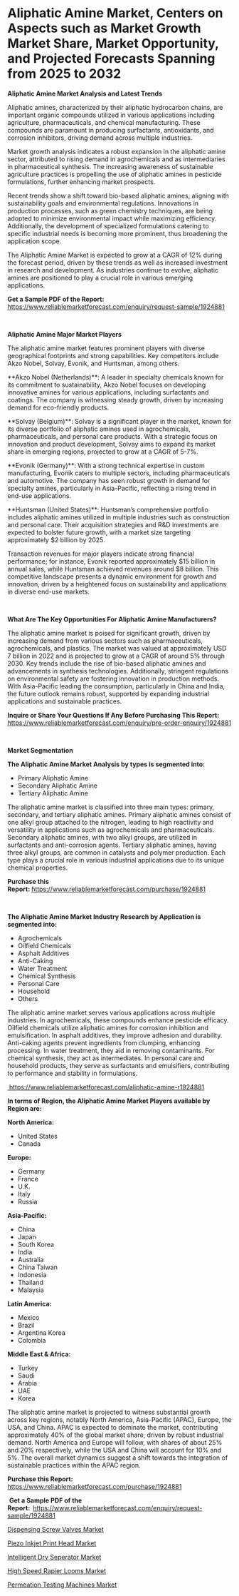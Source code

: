 <p><h1>Aliphatic Amine Market, Centers on Aspects such as Market Growth Market Share, Market Opportunity, and Projected Forecasts Spanning from 2025 to 2032</h1></p><p><strong>Aliphatic Amine Market Analysis and Latest Trends</strong></p>
<p><p>Aliphatic amines, characterized by their aliphatic hydrocarbon chains, are important organic compounds utilized in various applications including agriculture, pharmaceuticals, and chemical manufacturing. These compounds are paramount in producing surfactants, antioxidants, and corrosion inhibitors, driving demand across multiple industries.</p><p>Market growth analysis indicates a robust expansion in the aliphatic amine sector, attributed to rising demand in agrochemicals and as intermediaries in pharmaceutical synthesis. The increasing awareness of sustainable agriculture practices is propelling the use of aliphatic amines in pesticide formulations, further enhancing market prospects.</p><p>Recent trends show a shift toward bio-based aliphatic amines, aligning with sustainability goals and environmental regulations. Innovations in production processes, such as green chemistry techniques, are being adopted to minimize environmental impact while maximizing efficiency. Additionally, the development of specialized formulations catering to specific industrial needs is becoming more prominent, thus broadening the application scope.</p><p>The Aliphatic Amine Market is expected to grow at a CAGR of 12% during the forecast period, driven by these trends as well as increased investment in research and development. As industries continue to evolve, aliphatic amines are positioned to play a crucial role in various emerging applications.</p></p>
<p><strong>Get a Sample PDF of the Report:&nbsp;</strong> <a href="https://www.reliablemarketforecast.com/enquiry/request-sample/1924881?utm_campaign=2749&utm_medium=2&utm_source=Github&utm_content=ia&utm_term=02042025&utm_id=aliphatic-amine">https://www.reliablemarketforecast.com/enquiry/request-sample/1924881</a></p>
<p>&nbsp;</p>
<p><strong>Aliphatic Amine Major Market Players</strong></p>
<p><p>The aliphatic amine market features prominent players with diverse geographical footprints and strong capabilities. Key competitors include Akzo Nobel, Solvay, Evonik, and Huntsman, among others.</p><p>**Akzo Nobel (Netherlands)**: A leader in specialty chemicals known for its commitment to sustainability, Akzo Nobel focuses on developing innovative amines for various applications, including surfactants and coatings. The company is witnessing steady growth, driven by increasing demand for eco-friendly products.</p><p>**Solvay (Belgium)**: Solvay is a significant player in the market, known for its diverse portfolio of aliphatic amines used in agrochemicals, pharmaceuticals, and personal care products. With a strategic focus on innovation and product development, Solvay aims to expand its market share in emerging regions, projected to grow at a CAGR of 5-7%.</p><p>**Evonik (Germany)**: With a strong technical expertise in custom manufacturing, Evonik caters to multiple sectors, including pharmaceuticals and automotive. The company has seen robust growth in demand for specialty amines, particularly in Asia-Pacific, reflecting a rising trend in end-use applications.</p><p>**Huntsman (United States)**: Huntsman’s comprehensive portfolio includes aliphatic amines utilized in multiple industries such as construction and personal care. Their acquisition strategies and R&D investments are expected to bolster future growth, with a market size targeting approximately $2 billion by 2025.</p><p>Transaction revenues for major players indicate strong financial performance; for instance, Evonik reported approximately $15 billion in annual sales, while Huntsman achieved revenues around $8 billion. This competitive landscape presents a dynamic environment for growth and innovation, driven by a heightened focus on sustainability and applications in diverse end-use markets.</p></p>
<p>&nbsp;</p>
<p><strong>What Are The Key Opportunities For Aliphatic Amine Manufacturers?</strong></p>
<p><p>The aliphatic amine market is poised for significant growth, driven by increasing demand from various sectors such as pharmaceuticals, agrochemicals, and plastics. The market was valued at approximately USD 7 billion in 2022 and is projected to grow at a CAGR of around 5% through 2030. Key trends include the rise of bio-based aliphatic amines and advancements in synthesis technologies. Additionally, stringent regulations on environmental safety are fostering innovation in production methods. With Asia-Pacific leading the consumption, particularly in China and India, the future outlook remains robust, supported by expanding industrial applications and sustainable practices.</p></p>
<p><strong>Inquire or Share Your Questions If Any Before Purchasing This Report:</strong> <a href="https://www.reliablemarketforecast.com/enquiry/pre-order-enquiry/1924881?utm_campaign=2749&utm_medium=2&utm_source=Github&utm_content=ia&utm_term=02042025&utm_id=aliphatic-amine">https://www.reliablemarketforecast.com/enquiry/pre-order-enquiry/1924881</a></p>
<p>&nbsp;</p>
<p><strong>Market Segmentation</strong></p>
<p><strong>The Aliphatic Amine Market Analysis by types is segmented into:</strong></p>
<p><ul><li>Primary Aliphatic Amine</li><li>Secondary Aliphatic Amine</li><li>Tertiary Aliphatic Amine</li></ul></p>
<p><p>The aliphatic amine market is classified into three main types: primary, secondary, and tertiary aliphatic amines. Primary aliphatic amines consist of one alkyl group attached to the nitrogen, leading to high reactivity and versatility in applications such as agrochemicals and pharmaceuticals. Secondary aliphatic amines, with two alkyl groups, are utilized in surfactants and anti-corrosion agents. Tertiary aliphatic amines, having three alkyl groups, are common in catalysts and polymer production. Each type plays a crucial role in various industrial applications due to its unique chemical properties.</p></p>
<p><strong>Purchase this Report:&nbsp;</strong><a href="https://www.reliablemarketforecast.com/purchase/1924881?utm_campaign=2749&utm_medium=2&utm_source=Github&utm_content=ia&utm_term=02042025&utm_id=aliphatic-amine">https://www.reliablemarketforecast.com/purchase/1924881</a></p>
<p>&nbsp;</p>
<p><strong>The Aliphatic Amine Market Industry Research by Application is segmented into:</strong></p>
<p><ul><li>Agrochemicals</li><li>Oilfield Chemicals</li><li>Asphalt Additives</li><li>Anti-Caking</li><li>Water Treatment</li><li>Chemical Synthesis</li><li>Personal Care</li><li>Household</li><li>Others</li></ul></p>
<p><p>The aliphatic amine market serves various applications across multiple industries. In agrochemicals, these compounds enhance pesticide efficacy. Oilfield chemicals utilize aliphatic amines for corrosion inhibition and emulsification. In asphalt additives, they improve adhesion and durability. Anti-caking agents prevent ingredients from clumping, enhancing processing. In water treatment, they aid in removing contaminants. For chemical synthesis, they act as intermediates. In personal care and household products, they serve as surfactants and emulsifiers, contributing to performance and stability in formulations.</p></p>
<p><a href="https://www.reliablemarketforecast.com/aliphatic-amine-r1924881?utm_campaign=2749&utm_medium=2&utm_source=Github&utm_content=ia&utm_term=02042025&utm_id=aliphatic-amine">&nbsp;https://www.reliablemarketforecast.com/aliphatic-amine-r1924881</a></p>
<p><strong>In terms of Region, the Aliphatic Amine Market Players available by Region are:</strong></p>
<p>
    <p> <strong> North America: </strong>
        <ul>
            <li>United States</li>
            <li>Canada</li>
        </ul>
        </p> 
    <p> <strong> Europe: </strong>
        <ul>
            <li>Germany</li>
            <li>France</li>
            <li>U.K.</li>
            <li>Italy</li>
            <li>Russia</li>
        </ul>
        </p> 
    <p> <strong> Asia-Pacific: </strong>
        <ul>
            <li>China</li>
            <li>Japan</li>
            <li>South Korea</li>
            <li>India</li>
            <li>Australia</li>
            <li>China Taiwan</li>
            <li>Indonesia</li>
            <li>Thailand</li>
            <li>Malaysia</li>
        </ul>
        </p> 
    <p> <strong> Latin America: </strong>
        <ul>
            <li>Mexico</li>
            <li>Brazil</li>
            <li>Argentina Korea</li>
            <li>Colombia</li>
        </ul>
        </p> 
    <p> <strong> Middle East & Africa: </strong>
        <ul>
            <li>Turkey</li>
            <li>Saudi</li>
            <li>Arabia</li>
            <li>UAE</li>
            <li>Korea</li>
        </ul>
    </p>
    </p>
<p><p>The aliphatic amine market is projected to witness substantial growth across key regions, notably North America, Asia-Pacific (APAC), Europe, the USA, and China. APAC is expected to dominate the market, contributing approximately 40% of the global market share, driven by robust industrial demand. North America and Europe will follow, with shares of about 25% and 20% respectively, while the USA and China will account for 10% and 5%. The overall market dynamics suggest a shift towards the integration of sustainable practices within the APAC region.</p></p>
<p><strong>Purchase this Report: </strong><a href="https://www.reliablemarketforecast.com/purchase/1924881?utm_campaign=2749&utm_medium=2&utm_source=Github&utm_content=ia&utm_term=02042025&utm_id=aliphatic-amine">https://www.reliablemarketforecast.com/purchase/1924881</a></p>
<p>&nbsp;<strong>Get a Sample PDF of the Report:&nbsp;&nbsp;</strong><a href="https://www.reliablemarketforecast.com/enquiry/request-sample/1924881?utm_campaign=2749&utm_medium=2&utm_source=Github&utm_content=ia&utm_term=02042025&utm_id=aliphatic-amine">https://www.reliablemarketforecast.com/enquiry/request-sample/1924881</a></p>
<p><strong></strong></p>
<p><p><a href="https://www.linkedin.com/pulse/dispensing-screw-valves-market-size-growth-trends-statistics-4olqf?utm_campaign=2749&utm_medium=2&utm_source=Github&utm_content=ia&utm_term=02042025&utm_id=aliphatic-amine">Dispensing Screw Valves Market</a></p><p><a href="https://www.linkedin.com/pulse/piezo-inkjet-print-head-market-report-historical-trends-future-nb0ge?utm_campaign=2749&utm_medium=2&utm_source=Github&utm_content=ia&utm_term=02042025&utm_id=aliphatic-amine">Piezo Inkjet Print Head Market</a></p><p><a href="https://www.linkedin.com/pulse/key-trends-driving-intelligent-dry-seperator-market-growth-5fr3e?utm_campaign=2749&utm_medium=2&utm_source=Github&utm_content=ia&utm_term=02042025&utm_id=aliphatic-amine">Intelligent Dry Seperator Market</a></p><p><a href="https://www.linkedin.com/pulse/current-state-high-speed-rapier-looms-market-size-trends-projected-lrnuf?utm_campaign=2749&utm_medium=2&utm_source=Github&utm_content=ia&utm_term=02042025&utm_id=aliphatic-amine">High Speed Rapier Looms Market</a></p><p><a href="https://www.linkedin.com/pulse/growth-forecast-permeation-testing-machines-market-64-hyrqf?utm_campaign=2749&utm_medium=2&utm_source=Github&utm_content=ia&utm_term=02042025&utm_id=aliphatic-amine">Permeation Testing Machines Market</a></p></p>